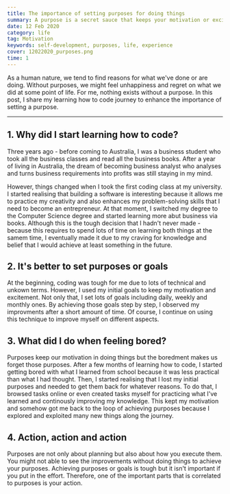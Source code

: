```yaml
---
title: The importance of setting purposes for doing things
summary: A purpose is a secret sauce that keeps your motivation or excitement in doing things. I share my experience to let you know the importance of purposes.
date: 12 Feb 2020
category: life
tag: Motivation
keywords: self-development, purposes, life, experience
cover: 12022020_purposes.png
time: 1
---
```


As a human nature, we tend to find reasons for what we've done or are doing. Without purposes, we might feel unhappiness and regret on what we did at some point of life. For me, nothing exists without a purpose. In this post, I share my learning how to code journey to enhance the importance of setting a purpose.

---

## 1. Why did I start learning how to code?
Three years ago - before coming to Australia, I was a business student who took all the business classes and read all the business books. After a year of living in Australia, the dream of becoming business analyst who analyses and turns business requirements into profits was still staying in my mind.

However, things changed when I took the first coding class at my university. I started realising that building a software is interesting because it allows me to practice my creativity and also enhances my problem-solving skills that I need to become an entrepreneur. At that moment, I switched my degree to the Computer Science degree and started learning more abut business via books. Although this is the tough decision that I hadn't never made - because this requires to spend lots of time on learning both things at the samem time, I eventually made it due to my craving for knowledge and belief that I would achieve at least something in the future.

## 2. It's better to set purposes or goals
At the beginning, coding was tough for me due to lots of technical and unkown terms. However,  I used my initial goals to keep my motivation and excitement. Not only that, I set lots of goals including daily, weekly and monthly ones. By achieving those goals step by step, I observed my improvments after a short amount of time. Of course, I continue on using this technique to improve myself on different aspects.

## 3. What did I do when feeling bored?
Purposes keep our motivation in doing things but the boredment makes us forget those purposes. After a few months of learning how to code, I started getting bored with what I learned from school because it was less practical than what I had thought. Then, I started realising that I lost my initial purposes and needed to get them back for whatever reasons. To do that, I browsed tasks online or even created tasks myself for practicing what I've learned and continously improving my knowledge. This kept my motivation and somehow got me back to the loop of achieving purposes because I explored and exploited many new things along the journey.

## 4. Action, action and action
Purposes are not only about planning but also about how you execute them. You might not able to see the improvements without doing things to achieve your purposes. Achieving purposes or goals is tough but it isn't important if you put in the effort. Therefore, one of the important parts that is correlated to purposes is your action.